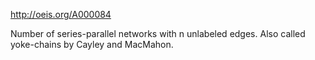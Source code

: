 http://oeis.org/A000084

Number of series-parallel networks with n unlabeled edges. Also called yoke-chains by Cayley and MacMahon.
